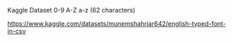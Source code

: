 Kaggle Dataset 0-9 A-Z a-z (62 characters)

https://www.kaggle.com/datasets/munemshahriar642/english-typed-font-in-csv


